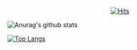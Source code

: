 <!--
**jeongtaek06/jeongtaek06** is a ✨ _special_ ✨ repository because its `README.md` (this file) appears on your GitHub profile.

Here are some ideas to get you started:

- 🔭 I’m currently working on ...
- 🌱 I’m currently learning ...
- 👯 I’m looking to collaborate on ...
- 🤔 I’m looking for help with ...
- 💬 Ask me about ...
- 📫 How to reach me: ...
- 😄 Pronouns: ...
- ⚡ Fun fact: ...
-->
<div align=center>
  
[![Hits](https://hits.seeyoufarm.com/api/count/incr/badge.svg?url=https%3A%2F%2Fgithub.com%2Fjeongtaek06%2F&count_bg=%2379C83D&title_bg=%23555555&icon=&icon_color=%23E7E7E7&title=hits&edge_flat=false)](https://hits.seeyoufarm.com)

</div>

![Anurag's github stats](https://github-readme-stats.vercel.app/api?username=jeongtaek06&show_icons=true&theme=radical&count_private=true)

[![Top Langs](https://github-readme-stats.vercel.app/api/top-langs/?username=jeongtaek06&layout=compact&?theme=radical)](https://github.com/anuraghazra/github-readme-stats)
